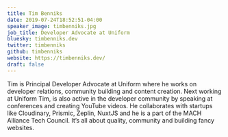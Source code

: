 ```yaml
---
title: Tim Benniks
date: 2019-07-24T18:52:51-04:00
speaker_image: timbenniks.jpg
job_title: Developer Advocate at Uniform
bluesky: timbenniks.dev
twitter: timbenniks
github: timbenniks
website: https://timbenniks.dev/
draft: false
---
```


Tim is Principal Developer Advocate at Uniform where he works on developer relations, community building and content creation. Next working at Uniform Tim, is also active in the developer community by speaking at conferences and creating YouTube videos. He collaborates with startups like Cloudinary, Prismic, Zeplin, NuxtJS and he is a part of the MACH Alliance Tech Council. It’s all about quality, community and building fancy websites.
